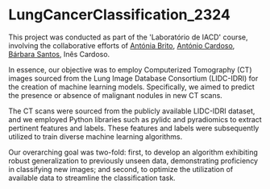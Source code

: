 # LungCancerClassification_2324

This project was conducted as part of the 'Laboratório de IACD' course, involving the collaborative efforts of [Antónia Brito](https://github.com/Nia3324?tab=followers), [António Cardoso](https://github.com/ToniCardosooo), [Bárbara Santos](https://github.com/barbara-san), Inês Cardoso.

In essence, our objective was to employ Computerized Tomography (CT) images sourced from the Lung Image Database Consortium (LIDC-IDRI) for the creation of machine learning models. Specifically, we aimed to predict the presence or absence of malignant nodules in new CT scans.

The CT scans were sourced from the publicly available LIDC-IDRI dataset, and we employed Python libraries such as pylidc and pyradiomics to extract pertinent features and labels. These features and labels were subsequently utilized to train diverse machine learning algorithms.

Our overarching goal was two-fold: first, to develop an algorithm exhibiting robust generalization to previously unseen data, demonstrating proficiency in classifying new images; and second, to optimize the utilization of available data to streamline the classification task.
